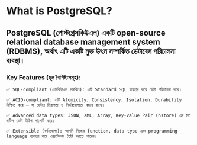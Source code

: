 # What is PostgreSQL?

## PostgreSQL (পোস্টগ্রেসকিউএল) একটি open-source relational database management system (RDBMS), অর্থাৎ এটি একটি মুক্ত উৎস সম্পর্কিত ডেটাবেস পরিচালনা ব্যবস্থা।

### Key Features (মূল বৈশিষ্ট্যসমূহ):

```
✅ SQL-compliant (এসকিউএল সমর্থিত): এটি Standard SQL ব্যবহার করে ডেটা পরিচালনা করে।

✅ ACID-compliant: এটি Atomicity, Consistency, Isolation, Durability নিশ্চিত করে — যা ডেটার নিরাপত্তা ও নির্ভরযোগ্যতা বজায় রাখে।

✅ Advanced data types: JSON, XML, Array, Key-Value Pair (hstore) এর মত জটিল ডেটা টাইপ সাপোর্ট করে।

✅ Extensible (বর্ধনযোগ্য): আপনি নিজের function, data type এবং programming language ব্যবহার করে এক্সটেনশন তৈরি করতে পারেন।
```
